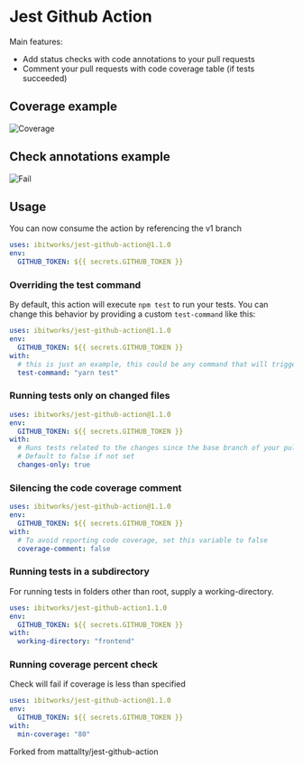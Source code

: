 # Jest Github Action

Main features:

- Add status checks with code annotations to your pull requests
- Comment your pull requests with code coverage table (if tests succeeded)

## Coverage example

![Coverage](assets/coverage.png)

## Check annotations example

![Fail](assets/fail.png)

## Usage

You can now consume the action by referencing the v1 branch

```yaml
uses: ibitworks/jest-github-action@1.1.0
env:
  GITHUB_TOKEN: ${{ secrets.GITHUB_TOKEN }}
```

### Overriding the test command

By default, this action will execute `npm test` to run your tests.
You can change this behavior by providing a custom `test-command` like this:

```yaml
uses: ibitworks/jest-github-action@1.1.0
env:
  GITHUB_TOKEN: ${{ secrets.GITHUB_TOKEN }}
with:
  # this is just an example, this could be any command that will trigger jest
  test-command: "yarn test"
```

### Running tests only on changed files

```yaml
uses: ibitworks/jest-github-action@1.1.0
env:
  GITHUB_TOKEN: ${{ secrets.GITHUB_TOKEN }}
with:
  # Runs tests related to the changes since the base branch of your pull request
  # Default to false if not set
  changes-only: true
```

### Silencing the code coverage comment

```yaml
uses: ibitworks/jest-github-action@1.1.0
env:
  GITHUB_TOKEN: ${{ secrets.GITHUB_TOKEN }}
with:
  # To avoid reporting code coverage, set this variable to false
  coverage-comment: false
```

### Running tests in a subdirectory

For running tests in folders other than root, supply a working-directory.

```yaml
uses: ibitworks/jest-github-action1.1.0
env:
  GITHUB_TOKEN: ${{ secrets.GITHUB_TOKEN }}
with:
  working-directory: "frontend"
```

### Running coverage percent check

Check will fail if coverage is less than specified

```yaml
uses: ibitworks/jest-github-action@1.1.0
env:
  GITHUB_TOKEN: ${{ secrets.GITHUB_TOKEN }}
with:
  min-coverage: "80"
```

Forked from mattallty/jest-github-action

